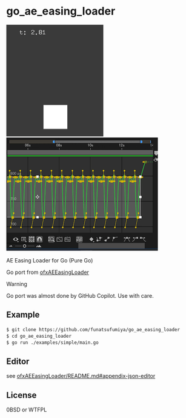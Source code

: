 # go_ae_easing_loader

![](docs/animation.gif)
![](docs/screenshot.png)

AE Easing Loader for Go (Pure Go)

Go port from [ofxAEEasingLoader](https://github.com/funatsufumiya/ofxAEEasingLoader)

> [!WARNING]
> Go port was almost done by GitHub Copilot. Use with care.

## Example

```bash
$ git clone https://github.com/funatsufumiya/go_ae_easing_loader
$ cd go_ae_easing_loader
$ go run ./examples/simple/main.go
```

## Editor

see [ofxAEEasingLoader/README.md#appendix-json-editor](https://github.com/funatsufumiya/ofxAEEasingLoader?tab=readme-ov-file#appendix-json-editor)

## License

0BSD or WTFPL
